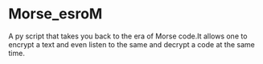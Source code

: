 # Morse_esroM
A py script that takes you back to the era of Morse code.It allows one to encrypt a text and even listen to the same and decrypt a code at the same time.

